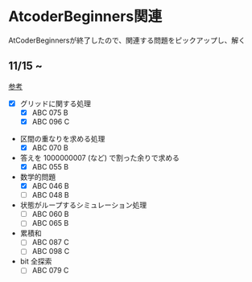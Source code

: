 # AtcoderBeginners関連
AtCoderBeginnersが終了したので、関連する問題をピックアップし、解く
## 11/15 ~ 
[参考](https://qiita.com/drken/items/fd4e5e3630d0f5859067#5-%E9%81%8E%E5%8E%BB%E5%95%8F%E7%B2%BE%E9%81%B8-10-%E5%95%8F)

- [x] グリッドに関する処理
    - [x] ABC 075 B
    - [x] ABC 096 C
- 区間の重なりを求める処理
    - [x] ABC 070 B
- 答えを 1000000007 (など) で割った余りで求める
    - [x] ABC 055 B
- 数学的問題
    - [x] ABC 046 B
    - [ ] ABC 048 B	
- 状態がループするシミュレーション処理
    - [ ] ABC 060 B
    - [ ] ABC 065 B
- 累積和
    - [ ] ABC 087 C
    - [ ] ABC 098 C
- bit 全探索
    - [ ] ABC 079 C